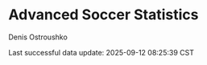 # Advanced Soccer Statistics
Denis Ostroushko

<!-- gfm -->

Last successful data update: 2025-09-12 08:25:39 CST
